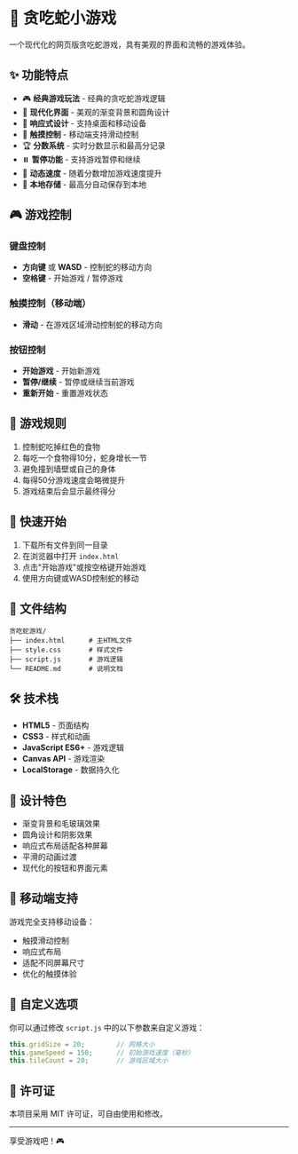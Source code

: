 # 🐍 贪吃蛇小游戏

一个现代化的网页版贪吃蛇游戏，具有美观的界面和流畅的游戏体验。

## ✨ 功能特点

- 🎮 **经典游戏玩法** - 经典的贪吃蛇游戏逻辑
- 🎨 **现代化界面** - 美观的渐变背景和圆角设计
- 📱 **响应式设计** - 支持桌面和移动设备
- 🎯 **触摸控制** - 移动端支持滑动控制
- 🏆 **分数系统** - 实时分数显示和最高分记录
- ⏸️ **暂停功能** - 支持游戏暂停和继续
- 🚀 **动态速度** - 随着分数增加游戏速度提升
- 💾 **本地存储** - 最高分自动保存到本地

## 🎮 游戏控制

### 键盘控制
- **方向键** 或 **WASD** - 控制蛇的移动方向
- **空格键** - 开始游戏 / 暂停游戏

### 触摸控制（移动端）
- **滑动** - 在游戏区域滑动控制蛇的移动方向

### 按钮控制
- **开始游戏** - 开始新游戏
- **暂停/继续** - 暂停或继续当前游戏
- **重新开始** - 重置游戏状态

## 🎯 游戏规则

1. 控制蛇吃掉红色的食物
2. 每吃一个食物得10分，蛇身增长一节
3. 避免撞到墙壁或自己的身体
4. 每得50分游戏速度会略微提升
5. 游戏结束后会显示最终得分

## 🚀 快速开始

1. 下载所有文件到同一目录
2. 在浏览器中打开 `index.html`
3. 点击"开始游戏"或按空格键开始游戏
4. 使用方向键或WASD控制蛇的移动

## 📁 文件结构

```
贪吃蛇游戏/
├── index.html      # 主HTML文件
├── style.css       # 样式文件
├── script.js       # 游戏逻辑
└── README.md       # 说明文档
```

## 🛠️ 技术栈

- **HTML5** - 页面结构
- **CSS3** - 样式和动画
- **JavaScript ES6+** - 游戏逻辑
- **Canvas API** - 游戏渲染
- **LocalStorage** - 数据持久化

## 🎨 设计特色

- 渐变背景和毛玻璃效果
- 圆角设计和阴影效果
- 响应式布局适配各种屏幕
- 平滑的动画过渡
- 现代化的按钮和界面元素

## 📱 移动端支持

游戏完全支持移动设备：
- 触摸滑动控制
- 响应式布局
- 适配不同屏幕尺寸
- 优化的触摸体验

## 🔧 自定义选项

你可以通过修改 `script.js` 中的以下参数来自定义游戏：

```javascript
this.gridSize = 20;        // 网格大小
this.gameSpeed = 150;      // 初始游戏速度（毫秒）
this.tileCount = 20;       // 游戏区域大小
```

## 📄 许可证

本项目采用 MIT 许可证，可自由使用和修改。

---

享受游戏吧！🎮 